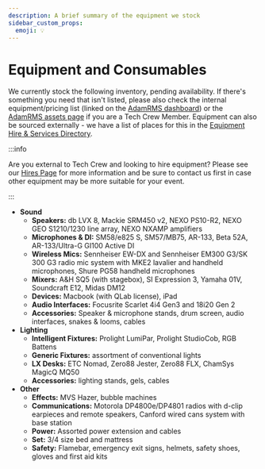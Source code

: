 ```yaml
---
description: A brief summary of the equipment we stock
sidebar_custom_props:
  emoji: 💡
---
```


# Equipment and Consumables

We currently stock the following inventory, pending availability. If there's something you need that isn't listed,
please also check the internal equipment/pricing list (linked on the
[AdamRMS dashboard](https://dash.adam-rms.com/cms/?p=25)) or the
[AdamRMS assets page](https://dash.adam-rms.com/assets.php) if you are a Tech Crew Member. Equipment can also be sourced
externally - we have a list of places for this in the [Equipment Hire & Services Directory](/wiki/directories/services).

:::info

Are you external to Tech Crew and looking to hire equipment? Please see our [Hires Page](/hires) for more information
and be sure to contact us first in case other equipment may be more suitable for your event.

:::

- **Sound**
    - **Speakers:** db LVX 8, Mackie SRM450 v2, NEXO PS10-R2, NEXO GEO S1210/1230 line array, NEXO NXAMP amplifiers
    - **Microphones & DI:** SM58/e825 S, SM57/MB75, AR-133, Beta 52A, AR-133/Ultra-G GI100 Active DI
    - **Wireless Mics:** Sennheiser EW-DX and Sennheiser EM300 G3/SK 300 G3 radio mic system with MKE2 lavalier and
      handheld microphones, Shure PG58 handheld microphones
    - **Mixers:** A&H SQ5 (with stagebox), SI Expression 3, Yamaha 01V, Soundcraft E12, Midas DM12
    - **Devices:** Macbook (with QLab license), iPad
    - **Audio Interfaces:** Focusrite Scarlet 4i4 Gen3 and 18i20 Gen 2
    - **Accessories:** Speaker & microphone stands, drum screen, audio interfaces, snakes & looms, cables
- **Lighting**
    - **Intelligent Fixtures:** Prolight LumiPar, Prolight StudioCob, RGB Battens
    - **Generic Fixtures:** assortment of conventional lights
    - **LX Desks:** ETC Nomad, Zero88 Jester, Zero88 FLX, ChamSys MagicQ MQ50
    - **Accessories:** lighting stands, gels, cables
- **Other**
    - **Effects:** MVS Hazer, bubble machines
    - **Communications:** Motorola DP4800e/DP4801 radios with d-clip earpieces and remote speakers, Canford wired cans
      system with base station
    - **Power:** Assorted power extension and cables
    - **Set:** 3/4 size bed and mattress
    - **Safety:** Flamebar, emergency exit signs, helmets, safety shoes, gloves and first aid kits
